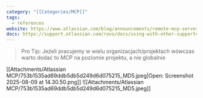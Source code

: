 ```yaml
---
category: "[[Categories/MCP]]"
tags:
  - references
website: https://www.atlassian.com/blog/announcements/remote-mcp-server
docs: https://support.atlassian.com/rovo/docs/using-with-other-supported-mcp-clients/
---
```

> Pro Tip: Jeżeli pracujemy w wielu organizacjach/projektach wówczas warto dodać to MCP na poziomie projektu, a nie globalnie 

[[Attachments/Atlassian MCP/753b1535ad69ddb5db5d249d6d075215_MD5.jpeg|Open: Screenshot 2025-08-09 at 14.30.50.png]]
![[Attachments/Atlassian MCP/753b1535ad69ddb5db5d249d6d075215_MD5.jpeg]]
